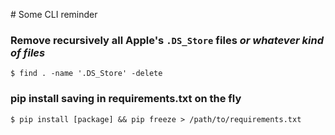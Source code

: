 # Some CLI reminder

### Remove recursively all Apple's `.DS_Store` files *or whatever kind of files*

```console
$ find . -name '.DS_Store' -delete
```

### pip install saving in requirements.txt on the fly
```console
$ pip install [package] && pip freeze > /path/to/requirements.txt
```
